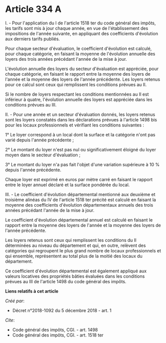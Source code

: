 # Article 334 A

I. - Pour l'application du I de l'article 1518 ter du code général des impôts, les tarifs sont mis à jour chaque année, en
vue de l'établissement des impositions de l'année suivante, en appliquant des coefficients d'évolution aux derniers tarifs
publiés.

Pour chaque secteur d'évaluation, le coefficient d'évolution est calculé, pour chaque catégorie, en faisant la moyenne de
l'évolution annuelle des loyers des trois années précédant l'année de la mise à jour.

L'évolution annuelle des loyers du secteur d'évaluation est appréciée, pour chaque catégorie, en faisant le rapport entre la
moyenne des loyers de l'année et la moyenne des loyers de l'année précédente. Les loyers retenus pour ce calcul sont ceux qui
remplissent les conditions prévues au II.

Si le nombre de loyers respectant les conditions mentionnées au II est inférieur à quatre, l'évolution annuelle des loyers
est appréciée dans les conditions prévues au III.

II. - Pour une année et un secteur d'évaluation donnés, les loyers retenus sont les loyers constatés dans les déclarations
prévues à l'article 1498 bis pour les locaux professionnels et vérifiant les conditions suivantes :

1° Le loyer correspond à un local dont la surface et la catégorie n'ont pas varié depuis l'année précédente ;

2° Le montant du loyer n'est pas nul ou significativement éloigné du loyer moyen dans le secteur d'évaluation ;

3° Le montant du loyer n'a pas fait l'objet d'une variation supérieure à 10 % depuis l'année précédente.

Chaque loyer est exprimé en euros par mètre carré en faisant le rapport entre le loyer annuel déclaré et la surface pondérée
du local.

III. - Le coefficient d'évolution départemental mentionné aux deuxième et troisième alinéas du IV de l'article 1518 ter
précité est calculé en faisant la moyenne des coefficients d'évolution départementaux annuels des trois années précédant
l'année de la mise à jour.

Le coefficient d'évolution départemental annuel est calculé en faisant le rapport entre la moyenne des loyers de l'année et
la moyenne des loyers de l'année précédente.

Les loyers retenus sont ceux qui remplissent les conditions du II déterminées au niveau du département et qui, en outre,
relèvent des catégories qui regroupent le plus grand nombre de locaux professionnels et qui ensemble, représentent au total
plus de la moitié des locaux du département.

Ce coefficient d'évolution départemental est également appliqué aux valeurs locatives des propriétés bâties évaluées dans les
conditions prévues au III de l'article 1498 du code général des impôts.

**Liens relatifs à cet article**

_Créé par_:

  - Décret n°2018-1092 du 5 décembre 2018 - art. 1

_Cite_:

  - Code général des impôts, CGI. - art. 1498
  - Code général des impôts, CGI. - art. 1518 ter
